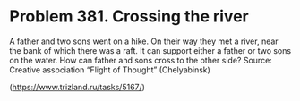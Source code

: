 # Problem 381. Crossing the river 

A father and two sons went on a hike. On their way they met a river, near the bank of which there was a raft. It can support either a father or two sons on the water. How can father and sons cross to the other side? Source: Creative association “Flight of Thought” (Chelyabinsk)

(https://www.trizland.ru/tasks/5167/)